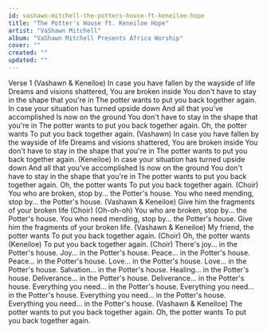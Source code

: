 ```yaml
---
id: vashawn-mitchell-the-potters-house-ft-keneiloe-hope
title: "The Potter's House ft. Keneiloe Hope"
artist: "VaShawn Mitchell"
album: "VaShawn Mitchell Presents Africa Worship"
cover: ""
created: ""
updated: ""
---
```


Verse 1
(Vashawn & Keneiloe)
In case you have fallen by the wayside of life
Dreams and visions shattered,
You are broken inside
You don't have to stay in the shape that you're in
The potter wants to put you back together again.
In case your situation has turned upside down
And all that you've accomplished
Is now on the ground
You don't have to stay in the shape that you're in
The potter wants to put you back together again.
Oh, the potter wants
To put you back together again.
(Vashawn)
In case you have fallen by the wayside of life
Dreams and visions shattered,
You are broken inside
You don't have to stay in the shape that you're in
The potter wants to put you back together again.
(Keneiloe)
In case your situation has turned upside down
And all that you've accomplished
Is now on the ground
You don't have to stay in the shape that you're in
The potter wants to put you back together again.
Oh, the potter wants
To put you back together again.
(Choir)
You who are broken, stop by... the Potter's house.
You who need mending, stop by... the Potter's house.
(Vashawn & Keneiloe)
Give him the fragments of your broken life
(Choir)
(Oh-oh-oh)
You who are broken, stop by... the Potter's house.
You who need mending, stop by... the Potter's house.
Give him the fragments of your broken life.
(Vashawn & Keneiloe)
My friend, the potter wants
To put you back together again.
(Choir)
Oh, the potter wants
(Keneiloe)
To put you back together again.
(Choir)
There's joy... in the Potter's house.
Joy... in the Potter's house.
Peace... in the Potter's house.
Peace... in the Potter's house.
Love... in the Potter's house.
Love... in the Potter's house.
Salvation... in the Potter's house.
Healing... in the Potter's house.
Deliverance... in the Potter's house.
Deliverance... in the Potter's house.
Everything you need... in the Potter's house.
Everything you need... in the Potter's house.
Everything you need... in the Potter's house.
Everything you need... in the Potter's house.
(Vashawn & Keneiloe)
The potter wants to put you back together again.
Oh, the potter wants
To put you back together again.